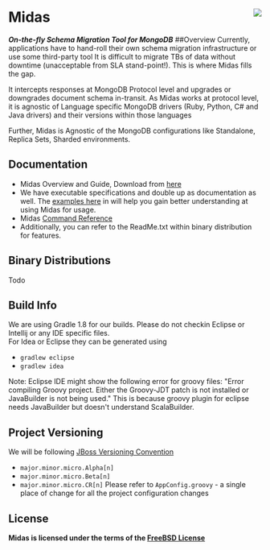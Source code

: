 # Midas <img src="http://www.equalexperts.com/resources/img/eelogo.png" align="right">
***On-the-fly Schema Migration Tool for MongoDB***
##Overview
  Currently, applications have to hand-roll their own schema migration infrastructure or use some third-party tool
  It is difficult to migrate TBs of data without downtime (unacceptable from SLA stand-point!).  This is where
  Midas fills the gap.

  It intercepts responses at MongoDB Protocol level and upgrades or downgrades document schema in-transit.
  As Midas works at protocol level, it is agnostic of Language specific MongoDB drivers (Ruby, Python, C#
  and Java drivers) and their versions within those languages

  Further, Midas is Agnostic of the MongoDB configurations like Standalone, Replica Sets, Sharded environments.
<br>
## Documentation
* Midas Overview and Guide, Download from [here]()
* We have executable specifications and double up as documentation as well.  The [examples here](http://htmlpreview.github.com/?https://github.com/EqualExperts/Midas/blob/master/distribution-template/documentation/Midas-Commands.md) in will help you gain better understanding at using Midas  for usage. 
* Midas [Command Reference](http://htmlpreview.github.com/?https://github.com/EqualExperts/Midas/blob/master/journeys/com.ee.midas.run.Index.html)
* Additionally, you can refer to the ReadMe.txt within binary distribution for features.

## Binary Distributions
Todo

## Build Info
We are using Gradle 1.8 for our builds.  Please do not checkin Eclipse or Intellij or any IDE specific files.  
For Idea or Eclipse they can be generated using
* `gradlew eclipse`
* `gradlew idea`

Note:
Eclipse IDE might show the following error for groovy files:
"Error compiling Groovy project. Either the Groovy-JDT patch is not installed or JavaBuilder is not being used."
This is because groovy plugin for eclipse needs JavaBuilder but doesn't understand ScalaBuilder.

## Project Versioning
We will be following [JBoss Versioning Convention](https://community.jboss.org/wiki/JBossProjectVersioning?_sscc=t)
* `major.minor.micro.Alpha[n]`
* `major.minor.micro.Beta[n]`
* `major.minor.micro.CR[n]`
Please refer to `AppConfig.groovy` - a single place of change for all the project configuration changes

## License
**Midas is licensed under the terms of the [FreeBSD License](http://en.wikipedia.org/wiki/BSD_licenses)**

